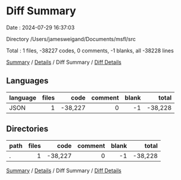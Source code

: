 # Diff Summary

Date : 2024-07-29 16:37:03

Directory /Users/jamesweigand/Documents/msfl/src

Total : 1 files,  -38227 codes, 0 comments, -1 blanks, all -38228 lines

[Summary](results.md) / [Details](details.md) / Diff Summary / [Diff Details](diff-details.md)

## Languages
| language | files | code | comment | blank | total |
| :--- | ---: | ---: | ---: | ---: | ---: |
| JSON | 1 | -38,227 | 0 | -1 | -38,228 |

## Directories
| path | files | code | comment | blank | total |
| :--- | ---: | ---: | ---: | ---: | ---: |
| . | 1 | -38,227 | 0 | -1 | -38,228 |

[Summary](results.md) / [Details](details.md) / Diff Summary / [Diff Details](diff-details.md)